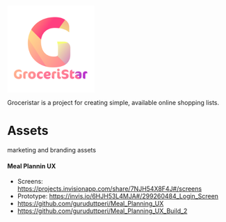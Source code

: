 <img src="https://github.com/GroceriStar/creative/blob/master/logo/Logos-02.png?raw=true" align="middle" width="200px">

Groceristar is a project for creating simple, available online shopping lists. 

# Assets
marketing and branding assets



#### Meal Plannin UX
- Screens: https://projects.invisionapp.com/share/7NJH54X8F4J#/screens
- Prototype: https://invis.io/6HJH53L4MJA#/299260484_Login_Screen
- https://github.com/guruduttperi/Meal_Planning_UX
- https://github.com/guruduttperi/Meal_Planning_UX_Build_2 
